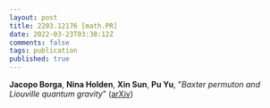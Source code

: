 ```yaml
---
layout: post
title: 2203.12176 [math.PR]
date: 2022-03-23T03:38:12Z
comments: false
tags: publication
published: true
---
```


<b>Jacopo Borga</b>, <b>Nina Holden</b>, <b>Xin Sun</b>, <b>Pu Yu</b>, "<i>Baxter permuton and Liouville quantum gravity</i>" ([arXiv](http://arxiv.org/abs/2203.12176v1))

